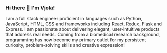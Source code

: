 ### Hi there 👋 I'm Vjola!

I am a full stack engineer proficient in languages such as Python, JavaScript, HTML, CSS and frameworks including React, Redux, Flask and Express. I am passionate about delivering elegant, user-intuitive products that address real needs. Coming from a biomedical research background, programming has now become my primary outlet for my persistent curiosity, problem-solving skills and creative expression!
<!--
**vjolaj/vjolaj** is a ✨ _special_ ✨ repository because its `README.md` (this file) appears on your GitHub profile.

Here are some ideas to get you started:

- 🔭 I’m currently working on ...
- 🌱 I’m currently learning ...
- 👯 I’m looking to collaborate on ...
- 🤔 I’m looking for help with ...
- 💬 Ask me about ...
- 📫 How to reach me: ...
- 😄 Pronouns: ...
- ⚡ Fun fact: ...
-->
